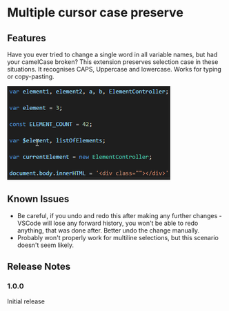 # Multiple cursor case preserve

## Features
Have you ever tried to change a single word in all variable names, but had your camelCase broken? This extension preserves selection case in these situations. It recognises CAPS, Uppercase and lowercase. Works for typing or copy-pasting.

![Example](images/Example.gif)

## Known Issues

 - Be careful, if you undo and redo this after making any further changes - VSCode will lose any forward history, you won't be able to redo anything, that was done after. Better undo the change manually.
 - Probably won't properly work for multiline selections, but this scenario doesn't seem likely.

## Release Notes

### 1.0.0

Initial release
